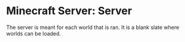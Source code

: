 # Minecraft Server: Server

The server is meant for each world that is ran. It is a blank slate where worlds can be loaded.
